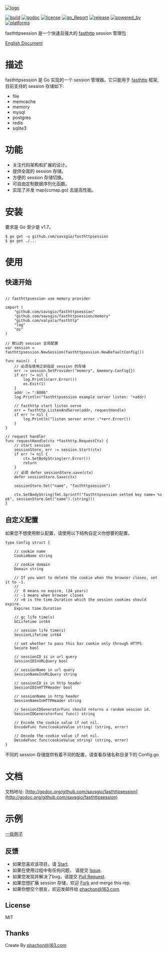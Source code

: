 [![logo](./logo.png)](https://github.com/savsgio/fasthttpsession)

[![build](https://img.shields.io/shippable/5444c5ecb904a4b21567b0ff.svg)](https://travis-ci.org/phachon/fasthttpsession)
[![godoc](http://img.shields.io/badge/godoc-reference-blue.svg?style=flat)](https://godoc.org/github.com/savsgio/fasthttpsession)
[![license](http://img.shields.io/badge/license-MIT-red.svg?style=flat)](https://raw.githubusercontent.com/phachon/fasthttpsession/master/LICENSE)
[![go_Report](https://goreportcard.com/badge/github.com/savsgio/fasthttpsession)](https://goreportcard.com/report/github.com/savsgio/fasthttpsession)
[![release](https://img.shields.io/github/release/phachon/fasthttpsession.svg?style=flat)](https://github.com/savsgio/fasthttpsession/releases) 
[![powered_by](https://img.shields.io/badge/powered_by-Go-3362c2.svg?style=flat)]()
[![platforms](https://img.shields.io/badge/platform-All-yellow.svg?style=flat)]()

fasthttpsession 是一个快速且强大的 [fasthttp](https://github.com/valyala/fasthttp) session 管理包

[English Document](./README.md)

# 描述

fasthttpsession 是 Go 实现的一个 session 管理器。它只能用于 [fasthttp](https://github.com/valyala/fasthttp) 框架, 目前支持的 session 存储如下:

- file
- memcache
- memory
- mysql
- postgres
- redis
- sqlite3

# 功能

- 关注代码架构和扩展的设计。
- 提供全面的 session 存储。
- 方便的 session 存储切换。
- 可自由定制数据序列化函数。
- 实现了并发 map(ccmap.go) 去提高性能。

# 安装

要求是 Go 至少是 v1.7。

```shell
$ go get -u github.com/savsgio/fasthttpsession
$ go get ./...
```

# 使用

## 快速开始
```Golang

// fasthttpsession use memory provider

import (
	"github.com/savsgio/fasthttpsession"
	"github.com/savsgio/fasthttpsession/memory"
	"github.com/valyala/fasthttp"
	"log"
	"os"
)

// 默认的 session 全局配置
var session = fasthttpsession.NewSession(fasthttpsession.NewDefaultConfig())

func main()  {
	// 必须在使用之前指定 session 的存储
	err := session.SetProvider("memory", &memory.Config{})
	if err != nil {
		log.Println(err.Error())
		os.Exit(1)
	}
	addr := ":8086"
	log.Println("fasthttpsession example server listen: "+addr)
	
	// fasthttp start listen serve
	err = fasthttp.ListenAndServe(addr, requestHandle)
	if err != nil {
		log.Println("listen server error :"+err.Error())
	}
}

// request handler
func requestHandle(ctx *fasthttp.RequestCtx) {
	// start session
	sessionStore, err := session.Start(ctx)
	if err != nil {
		ctx.SetBodyString(err.Error())
		return
	}
	// 必须 defer sessionStore.save(ctx)
	defer sessionStore.Save(ctx)

	sessionStore.Set("name", "fasthttpsession")

	ctx.SetBodyString(fmt.Sprintf("fasthttpsession setted key name= %s ok", sessionStore.Get("name").(string)))
}
```

## 自定义配置

如果您不想使用默认配置，请使用以下结构自定义你想要的配置。
```Golang
type Config struct {

	// cookie name
	CookieName string
	
	// cookie domain
	Domain string
	
	// If you want to delete the cookie when the browser closes, set it to -1.
	//
	//  0 means no expire, (24 years)
	// -1 means when browser closes
	// >0 is the time.Duration which the session cookies should expire.
	Expires time.Duration
	
	// gc life time(s)
	GCLifetime int64
	
	// session life time(s)
	SessionLifetime int64
	
	// set whether to pass this bar cookie only through HTTPS
	Secure bool
	
	// sessionID is in url query
	SessionIDInURLQuery bool
	
	// sessionName in url query
	SessionNameInURLQuery string
	
	// sessionID is in http header
	SessionIDInHTTPHeader bool
	
	// sessionName in http header
	SessionNameInHTTPHeader string
	
	// SessionIDGeneratorFunc should returns a random session id.
	SessionIDGeneratorFunc func() string
	
	// Encode the cookie value if not nil.
	EncodeFunc func(cookieValue string) (string, error)
	
	// Decode the cookie value if not nil.
	DecodeFunc func(cookieValue string) (string, error)
}
```

不同的 session 存储提供有着不同的配置，请查看存储名称目录下的 Config.go

# 文档

文档地址: [http://godoc.org/github.com/savsgio/fasthttpsession](http://godoc.org/github.com/savsgio/fasthttpsession)

# 示例

[一些例子](_examples)

## 反馈

- 如果您喜欢该项目，请 [Start](https://github.com/savsgio/fasthttpsession/stargazers).
- 如果在使用过程中有任何问题， 请提交 [Issue](https://github.com/savsgio/fasthttpsession/issues).
- 如果您发现并解决了bug，请提交 [Pull Request](https://github.com/savsgio/fasthttpsession/pulls).
- 如果您想扩展 session 存储，欢迎 [Fork](https://github.com/savsgio/fasthttpsession/network/members) and merge this rep.
- 如果你想交个朋友，欢迎发邮件给 [phachon@163.com](mailto:phachon@163.com).

## License

MIT

Thanks
---------
Create By phachon@163.com
